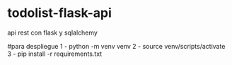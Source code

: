 # todolist-flask-api
api rest con flask y sqlalchemy

#para despliegue
1 - python -m venv venv
2 - source venv/scripts/activate
3 - pip install -r requirements.txt
